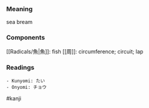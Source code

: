 ### Meaning

sea bream

### Components

[[Radicals/魚|魚]]: fish [[周]]: circumference; circuit; lap

### Readings

```
- Kunyomi: たい
- Onyomi: チョウ
```

#kanji